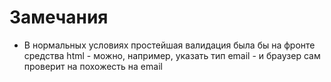# Замечания
- В нормальных условиях простейшая валидация была бы на фронте средства html - можно, например, указать тип email - и
браузер сам проверит на похожесть на email
